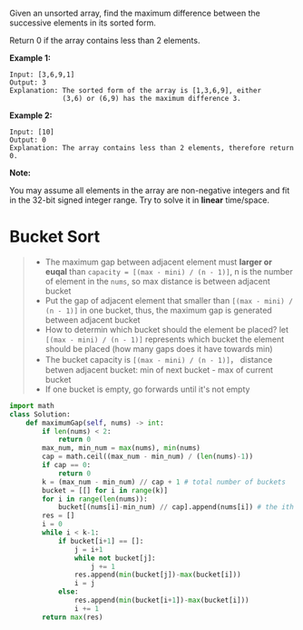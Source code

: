 Given an unsorted array, find the maximum difference between the successive elements in its sorted form.

Return 0 if the array contains less than 2 elements.

**Example 1:**
```
Input: [3,6,9,1]
Output: 3
Explanation: The sorted form of the array is [1,3,6,9], either
             (3,6) or (6,9) has the maximum difference 3.
```
**Example 2:**
```
Input: [10]
Output: 0
Explanation: The array contains less than 2 elements, therefore return 0.
```
**Note:**

You may assume all elements in the array are non-negative integers and fit in the 32-bit signed integer range.
Try to solve it in **linear** time/space.
# Bucket Sort
>* The maximum gap between adjacent element must **larger or euqal** than ```capacity = [(max - mini) / (n - 1)]```, n is the number of element in the ```nums```, so max distance is between adjacent bucket
>* Put the gap of adjacent element  that smaller than ```[(max - mini) / (n - 1)]``` in one bucket, thus, the maximum gap is generated between adjacent bucket
>* How to determin which bucket should the element be placed? let ```[(max - mini) / (n - 1)]``` represents which bucket the element should be placed (how many gaps does it have towards min)
>* The bucket capacity is ```[(max - mini) / (n - 1)]```， distance betwen adjacent bucket: min of next bucket - max of current bucket
>* If one bucket is empty, go forwards until it's not empty
```python
import math
class Solution:
    def maximumGap(self, nums) -> int:
        if len(nums) < 2:
            return 0
        max_num, min_num = max(nums), min(nums)
        cap = math.ceil((max_num - min_num) / (len(nums)-1))
        if cap == 0:
            return 0
        k = (max_num - min_num) // cap + 1 # total number of buckets
        bucket = [[] for i in range(k)]
        for i in range(len(nums)):
            bucket[(nums[i]-min_num) // cap].append(nums[i]) # the ith bucket's range:[min_num + capacity * i,min_num + capacity * (i + 1) ] 
        res = []
        i = 0
        while i < k-1:
            if bucket[i+1] == []:
                j = i+1
                while not bucket[j]:
                    j += 1
                res.append(min(bucket[j])-max(bucket[i]))
                i = j
            else:
                res.append(min(bucket[i+1])-max(bucket[i]))
                i += 1
        return max(res)

```